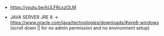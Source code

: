 - https://youtu.be/kULFRcxzOLM

- JAVA SERVER JRE 8 -> https://www.oracle.com/java/technologies/downloads/#sjre8-windows (scroll down || for no admin permission and no environment setup)

